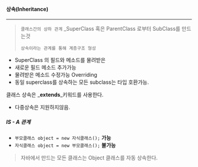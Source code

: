 #### 상속(Inheritance)

---

> `클래스간의 상하 관계` _SuperClass 혹은 ParentClass 로부터 SubClass를 만드는것
>
> `상속이라는 관계를 통해 계층구조 형성`

* SuperClass 의 필드와 메소드를 물려받은
* 새로운 필드 메소드 추가가능
* 물려받은 메소드 수정가능 Overriding
* 동일 superclass를 상속하는 모든 subclass는 타입 호환가능.

클래스 상속은 _**extends**_키워드를 사용한다.

* 다중상속은 지원하지않음.

##### IS - A 관계

* `부모클래스 object = new 자식클래스();` **가능**
* `자식클래스 object = new 부모클래스();`  **불가능**

> 자바에서 만드는 모든 클래스는 Object 클래스를 자동 상속한다.



